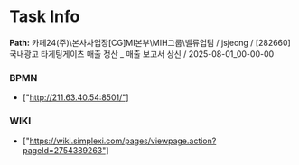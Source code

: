 # Task Info

**Path:** 카페24(주)\본사사업장\[CG]MI본부\MIH그룹\밸류업팀 / jsjeong / [282660] 국내광고 타게팅게이츠 매출 정산 _ 매출 보고서 상신 / 2025-08-01_00-00-00

### BPMN
- ["http://211.63.40.54:8501/"]

### WIKI
- ["https://wiki.simplexi.com/pages/viewpage.action?pageId=2754389263"]

